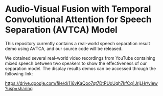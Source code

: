 # Audio-Visual Fusion with Temporal Convolutional Attention for Speech Separation  (AVTCA) Model
This repository  currently contains  a real-world speech separation result demo using AVTCA,  and our source code  will be released.

We obtained several real-world video recordings from YouTube containing mixed speech between two speakers to show the effectiveness of our separation model. The display results demos can be accessed through the following link: 

https://drive.google.com/file/d/116vKaQoo7qt7DtPUoUqh7kfCq1JrjLHr/view?usp=sharing
